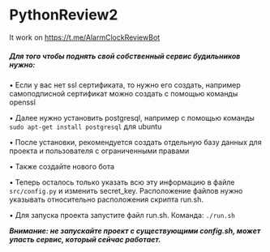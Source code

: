# PythonReview2

It work on https://t.me/AlarmClockReviewBot

##### Для того чтобы поднять свой собственный сервис будильников нужно:

• Если у вас нет ssl сертификата, то нужно его создать, например самоподписной сертификат можно создать с помощью команды openssl

• Далее нужно установить postgresql, например с помощью команды ```sudo apt-get install postgresql``` для ubuntu

• После установки, рекомендуется создать отдельную базу данных для проекта и пользователя с ограниченными правами

• Также создайте нового бота 

• Теперь осталось только указать всю эту информацию в файле ```src/config.py``` и изменить secret_key. 
Расположение файлов нужно указывать относительно расположения скрипта run.sh.

• Для запуска проекта запустите файл run.sh. Команда: ```./run.sh```

***Внимание: не запускайте проект с существующими config.sh, может упасть сервис, который сейчас работает.***
